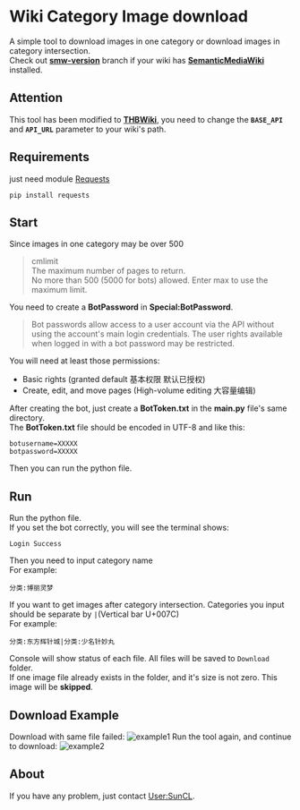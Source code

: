 # Wiki Category Image download
A simple tool to download images in one category or download
images in category intersection.  
Check out [**smw-version**](https://github.com/a774500050/WikiCategoryImageDownload/tree/smw-version) branch if your 
wiki has  [**SemanticMediaWiki**](https://github.com/SemanticMediaWiki/SemanticMediaWiki) installed.
## Attention
This tool has been modified to [**THBWiki**](https://thwiki.cc), you need to change the **`BASE_API`** and
**`API_URL`** parameter to your wiki's path.
## Requirements
just need module [Requests](https://github.com/psf/requests)
```shell script
pip install requests
```

## Start
Since images in one category may be over 500
> cmlimit  
> The maximum number of pages to return.   
> No more than 500 (5000 for bots) allowed. Enter max to use the maximum limit.

You need to create a **BotPassword** in **Special:BotPassword**.
>Bot passwords allow access to a user account via the
> API without using the account's main login credentials.
> The user rights available when logged in with a bot password may be restricted.

You will need at least those permissions:
* Basic rights (granted default 基本权限 默认已授权)
* Create, edit, and move pages (High-volume editing 大容量编辑)

After creating the bot, just create a **BotToken.txt** in the **main.py** file's
same directory.  
The **BotToken.txt** file should be encoded in UTF-8 and like this:
```text
botusername=XXXXX
botpassword=XXXXX
```
Then you can run the python file.

## Run
Run the python file.  
If you set the bot correctly, you will see the terminal shows:
```shell script
Login Success
```
Then you need to input category name  
For example:
```shell script
分类:博丽灵梦
```
If you want to get images after category intersection.
Categories you input should be separate by `|`(Vertical bar U+007C)  
For example:
```shell script
分类:东方辉针城|分类:少名针妙丸
```
Console will show status of each file. All files will be saved to `Download` folder.  
If one image file already exists in the folder, and it's size is not zero. This image
will be **skipped**.

## Download Example
Download with same file failed:
![example1](https://a774500050.github.io/img/post-img-wikicatimgdown-exsample1.jpg)
Run the tool again, and continue to download:
![example2](https://a774500050.github.io/img/post-img-wikicatimgdown-exsample2.png)
## About
If you have any problem, just contact [User:SunCL](https://thwiki.cc/User:SunCL).
